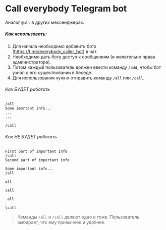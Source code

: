 # Call everybody Telegram bot

Аналог `@all` в других мессенджерах.

##### Как использовать:
1. Для начала необходимо добавить бота (https://t.me/everybody_caller_bot) в чат.
2. Необходимо дать боту доступ к сообщениям (и желательно права администратора).
3. Потом каждый пользователь должен ввести команду `/add`, чтобы бот узнал о его существовании в беседе.
4. Для использования нужно отправить команду `/all` или `/call`.

###### Как БУДЕТ работать

```
/all
Some imortant info...
...
...
```

```
/call
```

###### Как НЕ БУДЕТ работать

```
First part of important info
/call
Second part of important info
```
```
Some important info...
/all
```

```
all
```
```
call
```
```
.all
```
```
\call
```

> Команды `/all` и `/call` делают одно и тоже. Пользователь выбирает, что ему привычнее и удобнее.
